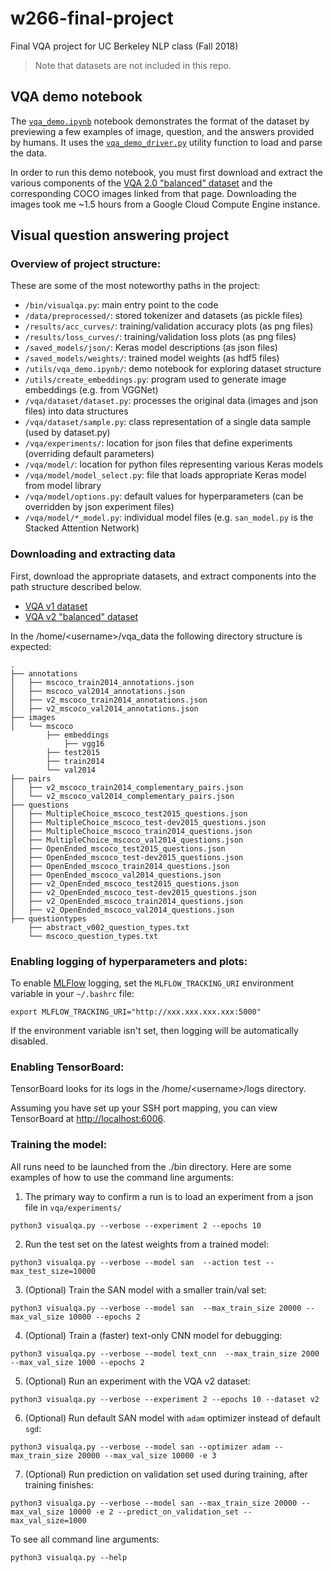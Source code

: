 # w266-final-project

Final VQA project for UC Berkeley NLP class (Fall 2018)

> Note that datasets are not included in this repo.


## VQA demo notebook

The [`vqa_demo.ipynb`](utils/vqa_demo.ipynb) notebook demonstrates the format of the dataset by previewing a few examples of image, question, and the answers provided by humans. It uses the [`vqa_demo_driver.py`](utils/vqa_demo_driver.py) utility function to load and parse the data.

In order to run this demo notebook, you must first download and extract the various components of the [VQA 2.0 "balanced" dataset](http://visualqa.org/download.html) and the corresponding COCO images linked from that page.  Downloading the images took me ~1.5 hours from a Google Cloud Compute Engine instance.

## Visual question answering project

### Overview of project structure:

These are some of the most noteworthy paths in the project:

- `/bin/visualqa.py`: main entry point to the code
- `/data/preprocessed/`: stored tokenizer and datasets (as pickle files)
- `/results/acc_curves/`: training/validation accuracy plots (as png files)
- `/results/loss_curves/`: training/validation loss plots (as png files)
- `/saved_models/json/`: Keras model descriptions (as json files)
- `/saved_models/weights/`: trained model weights (as hdf5 files)
- `/utils/vqa_demo.ipynb/`: demo notebook for exploring dataset structure
- `/utils/create_embeddings.py`: program used to generate image embeddings (e.g. from VGGNet)
- `/vqa/dataset/dataset.py`: processes the original data (images and json files) into data structures
- `/vqa/dataset/sample.py`: class representation of a single data sample (used by dataset.py)
- `/vqa/experiments/`: location for json files that define experiments (overriding default parameters)
- `/vqa/model/`: location for python files representing various Keras models
- `/vqa/model/model_select.py`: file that loads appropriate Keras model from model library
- `/vqa/model/options.py`: default values for hyperparameters (can be overridden by json experiment files)
- `/vqa/model/*_model.py`: individual model files (e.g. `san_model.py` is the Stacked Attention Network)


### Downloading and extracting data

First, download the appropriate datasets, and extract components into the path structure described below.

* [VQA v1 dataset](http://visualqa.org/vqa_v1_download.html)
* [VQA v2 "balanced" dataset](http://visualqa.org/download.html)

In the /home/&lt;username&gt;/vqa_data the following directory structure is expected:
```
.
├── annotations
│   ├── mscoco_train2014_annotations.json
│   ├── mscoco_val2014_annotations.json
│   ├── v2_mscoco_train2014_annotations.json
│   ├── v2_mscoco_val2014_annotations.json
├── images
│   └── mscoco
    	├── embeddings
            ├── vgg16
        ├── test2015
    	├── train2014
    	└── val2014
├── pairs
│   ├── v2_mscoco_train2014_complementary_pairs.json
│   └── v2_mscoco_val2014_complementary_pairs.json
├── questions
│   ├── MultipleChoice_mscoco_test2015_questions.json
│   ├── MultipleChoice_mscoco_test-dev2015_questions.json
│   ├── MultipleChoice_mscoco_train2014_questions.json
│   ├── MultipleChoice_mscoco_val2014_questions.json
│   ├── OpenEnded_mscoco_test2015_questions.json
│   ├── OpenEnded_mscoco_test-dev2015_questions.json
│   ├── OpenEnded_mscoco_train2014_questions.json
│   ├── OpenEnded_mscoco_val2014_questions.json
│   ├── v2_OpenEnded_mscoco_test2015_questions.json
│   ├── v2_OpenEnded_mscoco_test-dev2015_questions.json
│   ├── v2_OpenEnded_mscoco_train2014_questions.json
│   ├── v2_OpenEnded_mscoco_val2014_questions.json
├── questiontypes
    ├── abstract_v002_question_types.txt
    └── mscoco_question_types.txt
```

### Enabling logging of hyperparameters and plots:

To enable [MLFlow](https://www.mlflow.org) logging, set the `MLFLOW_TRACKING_URI` environment variable in your `~/.bashrc` file:

```
export MLFLOW_TRACKING_URI="http://xxx.xxx.xxx.xxx:5000"
```

If the environment variable isn't set, then logging will be automatically disabled.

### Enabling TensorBoard:

TensorBoard looks for its logs in the /home/&lt;username&gt;/logs directory.

Assuming you have set up your SSH port mapping, you can view TensorBoard at [http://localhost:6006](http://localhost:6006).

### Training the model:

All runs need to be launched from the ./bin directory.  Here are some examples of how to use the command line arguments:

1. The primary way to confirm a run is to load an experiment from a json file in `vqa/experiments/`

```
python3 visualqa.py --verbose --experiment 2 --epochs 10
```

2. Run the test set on the latest weights from a trained model:

```
python3 visualqa.py --verbose --model san  --action test --max_test_size=10000
```

3. (Optional) Train the SAN model with a smaller train/val set:

```
python3 visualqa.py --verbose --model san  --max_train_size 20000 --max_val_size 10000 --epochs 2
```

4. (Optional) Train a (faster) text-only CNN model for debugging:

```
python3 visualqa.py --verbose --model text_cnn  --max_train_size 2000 --max_val_size 1000 --epochs 2
```

5. (Optional) Run an experiment with the VQA v2 dataset:

```
python3 visualqa.py --verbose --experiment 2 --epochs 10 --dataset v2
```

6. (Optional) Run default SAN model with `adam` optimizer instead of default `sgd`:

```
python3 visualqa.py --verbose --model san --optimizer adam --max_train_size 20000 --max_val_size 10000 -e 3
```

7. (Optional) Run prediction on validation set used during training, after training finishes:

```
python3 visualqa.py --verbose --model san --max_train_size 20000 --max_val_size 10000 -e 2 --predict_on_validation_set --max_val_size=1000
```

To see all command line arguments:

```
python3 visualqa.py --help
```